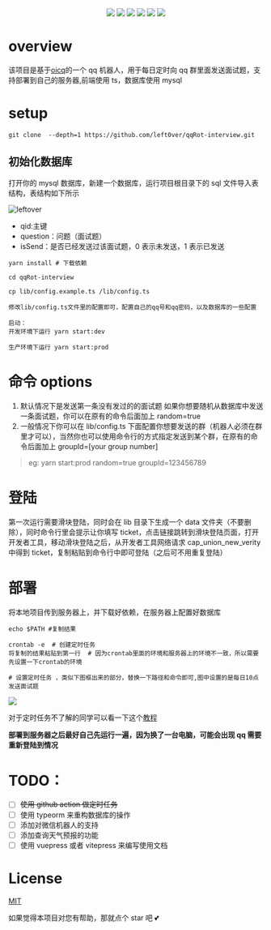 <div align="center">
<img src="https://api.leftover.cn/api/last-updated/shields?owner=left0ver&repo=qqRot-interview"/>
<img src="https://img.shields.io/github/license/left0ver/qqRot-interview"/>
<img src="https://img.shields.io/github/package-json/v/left0ver/qqRot-interview"/>
<img src="https://img.shields.io/badge/language-typescript-blue"/>
<img src="https://img.shields.io/badge/database-mysql-%230074a3"/>
<img src="https://visitor-badge.glitch.me/badge?page_id=left0ver.qqRot-interview"/>
</div>

# overview

该项目是基于[oicq](https://github.com/takayama-lily/oicq)的一个 qq 机器人，用于每日定时向 qq 群里面发送面试题，支持部署到自己的服务器,前端使用 ts，数据库使用 mysql

# setup

```shell
git clone  --depth=1 https://github.com/left0ver/qqRot-interview.git
```

## 初始化数据库

打开你的 mysql 数据库，新建一个数据库，运行项目根目录下的 sql 文件导入表结构，表结构如下所示

![leftover](https://leftover-md.oss-cn-guangzhou.aliyuncs.com/img-md/20220916213014-2022-09-16.png)

- qid:主键
- question：问题（面试题）
- isSend：是否已经发送过该面试题，0 表示未发送，1 表示已发送

```
yarn install # 下载依赖

cd qqRot-interview

cp lib/config.example.ts /lib/config.ts

修改lib/config.ts文件里的配置即可，配置自己的qq号和qq密码，以及数据库的一些配置

启动：
开发环境下运行 yarn start:dev

生产环境下运行 yarn start:prod
```

# 命令 options

1. 默认情况下是发送第一条没有发过的的面试题
   如果你想要随机从数据库中发送一条面试题，你可以在原有的命令后面加上 random=true
2. 一般情况下你可以在 lib/config.ts 下面配置你想要发送的群（机器人必须在群里才可以），当然你也可以使用命令行的方式指定发送到某个群，在原有的命令后面加上 groupId=[your group number]

> eg: yarn start:prod random=true groupId=123456789

# 登陆

第一次运行需要滑块登陆，同时会在 lib 目录下生成一个 data 文件夹（不要删除），同时命令行里会提示让你填写 ticket，点击链接跳转到滑块登陆页面，打开开发者工具，移动滑块登陆之后，从开发者工具网络请求 cap_union_new_verity 中得到 ticket，复制粘贴到命令行中即可登陆（之后可不用重复登陆）

# 部署

将本地项目传到服务器上，并下载好依赖，在服务器上配置好数据库

```shell
echo $PATH #复制结果

crontab -e  # 创建定时任务
将复制的结果粘贴到第一行  # 因为crontab里面的环境和服务器上的环境不一致，所以需要先设置一下crontab的环境

# 设置定时任务 ，类似下图框出来的部分，替换一下路径和命令即可,图中设置的是每日10点发送面试题
```

<img src="https://leftover-md.oss-cn-guangzhou.aliyuncs.com/img-md/20220916231710-2022-09-16.png"/>

对于定时任务不了解的同学可以看一下这个[教程](https://www.cnblogs.com/colinliu/p/crontab.html)

**部署到服务器之后最好自己先运行一遍，因为换了一台电脑，可能会出现 qq 需要重新登陆到情况**

# TODO：

- [ ] ~~使用 github action 做定时任务~~
- [ ] 使用 typeorm 来重构数据库的操作
- [ ] 添加对微信机器人的支持
- [ ] 添加查询天气预报的功能
- [ ] 使用 vuepress 或者 vitepress 来编写使用文档

# License

[MIT](https://github.com/left0ver/qqRot-interview/blob/main/LICENSE)

如果觉得本项目对您有帮助，那就点个 star 吧 💕
